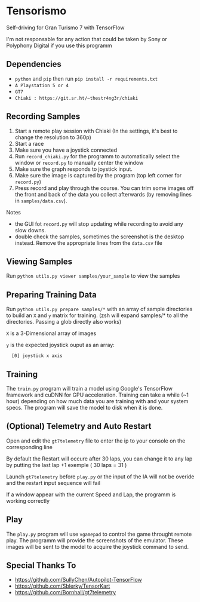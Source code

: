 Tensorismo
==========

Self-driving for Gran Turismo 7 with TensorFlow

I'm not responsable for any action that could be taken by Sony or Polyphony Digital if you use this programm  


Dependencies
------------
* `python` and `pip` then run `pip install -r requirements.txt`
* `A Playstation 5 or 4`
* `GT7`
* `Chiaki : https://git.sr.ht/~thestr4ng3r/chiaki`


Recording Samples
-----------------
1. Start a remote play session with Chiaki (In the settings, it's best to change the resolution to 360p) 
2. Start a race
3. Make sure you have a joystick connected
4. Run `record_chiaki.py` for the programm to automatically select the window or `record.py` to manually center the window 
5. Make sure the graph responds to joystick input.
6. Make sure the image is captured by the program (top left corner for `record.py`)
7. Press record and play through the course. You can trim some images off the front and back of the data you collect afterwards (by removing lines in `samples/data.csv`).


Notes
- the GUI fot `record.py` will stop updating while recording to avoid any slow downs.
- double check the samples, sometimes the screenshot is the desktop instead. Remove the appropriate lines from the `data.csv` file


Viewing Samples
---------------
Run `python utils.py viewer samples/your_sample` to view the samples


Preparing Training Data
-----------------------
Run `python utils.py prepare samples/*` with an array of sample directories to build an `X` and `y` matrix for training. (zsh will expand samples/* to all the directories. Passing a glob directly also works)

`X` is a 3-Dimensional array of images

`y` is the expected joystick ouput as an array:

```
  [0] joystick x axis
```


Training
--------
The `train.py` program will train a model using Google's TensorFlow framework and cuDNN for GPU acceleration. Training can take a while (~1 hour) depending on how much data you are training with and your system specs. The program will save the model to disk when it is done.

(Optional) Telemetry and Auto Restart
--------
Open and edit the `gt7telemetry` file to enter the ip to your console on the corresponding line

By default the Restart will occure after 30 laps, you can change it to any lap by putting the last lap +1 
exemple ( 30 laps = 31 )

Launch `gt7telemetry` before `play.py` or the input of the IA will not be overide and the restart input sequence will fail

If a window appear with the current Speed and Lap, the programm is working correctly

Play
----
The `play.py` program will use `vgamepad` to control the game throught remote play. The programm will provide the screenshots of the emulator. These images will be sent to the model to acquire the joystick command to send.


Special Thanks To
-----------------
* https://github.com/SullyChen/Autopilot-TensorFlow
* https://github.com/Sblerky/TensorKart
* https://github.com/Bornhall/gt7telemetry
